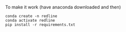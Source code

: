 To make it work (have anaconda downloaded and then)
```
conda create -n redline
conda activate redline
pip install -r requirements.txt
```
